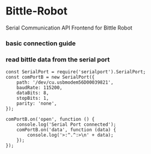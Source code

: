 # Bittle-Robot
Serial Communication API Frontend for Bittle Robot

### basic connection guide
### read bittle data from the serial port

```
const SerialPort = require('serialport').SerialPort;
const comPortB = new SerialPort({
	path: '/dev/cu.usbmodem56D00039821',
	baudRate: 115200,
	dataBits: 8,
	stopBits: 1,
	parity: 'none',
});

comPortB.on('open', function () {
	console.log('Serial Port connected');
	comPortB.on('data', function (data) {
		console.log('>:^.^:>\n' + data);
	});
});
```